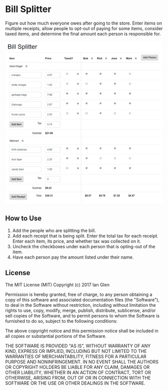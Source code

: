 # Bill Splitter

Figure out how much everyone owes after going to the store. Enter items on multiple receipts, allow people to opt-out of paying for some items, consider taxed items, and determine the final amount each person is responsible for.

![Screenshot](screenshot.jpg?raw=true)

## How to Use

1. Add the people who are splitting the bill.
2. Add each receipt that is being split. Enter the total tax for each receipt. Enter each item, its price, and whether tax was collected on it.
3. Uncheck the checkboxes under each person that is opting-out of the item.
4. Have each person pay the amount listed under their name.

## License

The MIT License (MIT)
Copyright (c) 2017 Ian Glen

Permission is hereby granted, free of charge, to any person obtaining a copy of this software and associated documentation files (the "Software"), to deal in the Software without restriction, including without limitation the rights to use, copy, modify, merge, publish, distribute, sublicense, and/or sell copies of the Software, and to permit persons to whom the Software is furnished to do so, subject to the following conditions:

The above copyright notice and this permission notice shall be included in all copies or substantial portions of the Software.

THE SOFTWARE IS PROVIDED "AS IS", WITHOUT WARRANTY OF ANY KIND, EXPRESS OR IMPLIED, INCLUDING BUT NOT LIMITED TO THE WARRANTIES OF MERCHANTABILITY, FITNESS FOR A PARTICULAR PURPOSE AND NONINFRINGEMENT. IN NO EVENT SHALL THE AUTHORS OR COPYRIGHT HOLDERS BE LIABLE FOR ANY CLAIM, DAMAGES OR OTHER LIABILITY, WHETHER IN AN ACTION OF CONTRACT, TORT OR OTHERWISE, ARISING FROM, OUT OF OR IN CONNECTION WITH THE SOFTWARE OR THE USE OR OTHER DEALINGS IN THE SOFTWARE.
